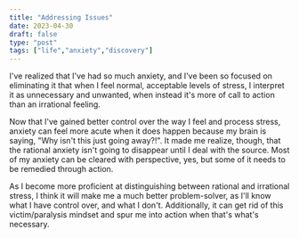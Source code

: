 ```yaml
---
title: "Addressing Issues"
date: 2023-04-30
draft: false
type: "post"
tags: ["life","anxiety","discovery"]
---
```


I've realized that I've had so much anxiety, and I've been so focused on eliminating it that when I feel normal, acceptable levels of stress, I interpret it as unnecessary and unwanted, when instead it's more of call to action than an irrational feeling.

Now that I've gained better control over the way I feel and process stress, anxiety can feel more acute when it does happen because my brain is saying, "Why isn't this just going away?!". It made me realize, though, that the rational anxiety isn't going to disappear until I deal with the source. Most of my anxiety can be cleared with perspective, yes, but some of it needs to be remedied through action.

As I become more proficient at distinguishing between rational and irrational stress, I think it will make me a much better problem-solver, as I'll know what I have control over, and what I don't. Additionally, it can get rid of this victim/paralysis mindset and spur me into action when that's what's necessary.

